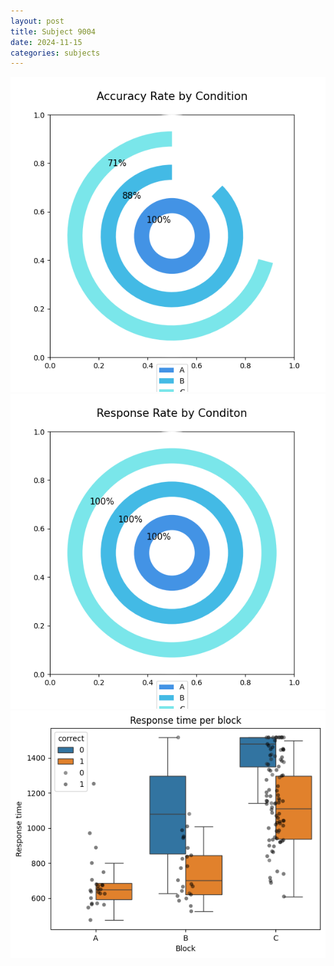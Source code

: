 ```yaml
---
layout: post
title: Subject 9004
date: 2024-11-15
categories: subjects
---
```


![](data/9004/run-18/9004_accuracy_rate.png)
![](data/9004/run-18/9004_response_rate.png)
![](data/9004/run-18/9004_rt.png)
